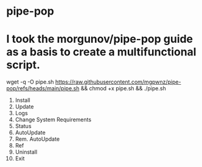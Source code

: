 # pipe-pop
# I took the morgunov/pipe-pop guide as a basis to create a multifunctional script.

wget -q -O pipe.sh https://raw.githubusercontent.com/mgpwnz/pipe-pop/refs/heads/main/pipe.sh && chmod +x pipe.sh && ./pipe.sh
 
1) Install                                                                                        
2) Update                                        
3) Logs   
4) Сhange System Requirements
5) Status
6) AutoUpdate
7) Rem. AutoUpdate
8) Ref
9) Uninstall
10) Exit
